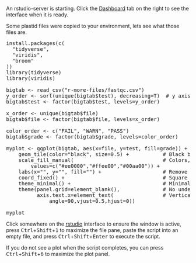 An rstudio-server is starting. Click the [Dashboard](https://[[HOST_SUBDOMAIN]]-8787-[[KATACODA_HOST]].environments.katacoda.com/) tab on the right to see the interface when it is ready.

Some plastid files were copied to your environment, lets see what those files are.

<pre class="file" data-target="clipboard">
install.packages(c(
  "tidyverse",
  "viridis",
  "broom"
))
library(tidyverse)
library(viridis)

bigtab <- read_csv("r-more-files/fastqc.csv")
y_order <- sort(unique(bigtab$test), decreasing=T)  # y axis plots from bottom to top, so reverse
bigtab$test <- factor(bigtab$test, levels=y_order)

x_order <- unique(bigtab$file)
bigtab$file <- factor(bigtab$file, levels=x_order)

color_order <- c("FAIL", "WARN", "PASS")
bigtab$grade <- factor(bigtab$grade, levels=color_order)

myplot <- ggplot(bigtab, aes(x=file, y=test, fill=grade)) + 
    geom_tile(color="black", size=0.5) +           # Black border on tiles
    scale_fill_manual(                             # Colors, as color hex codes
        values=c("#ee0000","#ffee00","#00aa00")) +
    labs(x="", y="", fill="") +                    # Remove axis labels
    coord_fixed() +                                # Square tiles
    theme_minimal() +                              # Minimal theme, no grey background
    theme(panel.grid=element_blank(),              # No underlying grid lines
          axis.text.x=element_text(                # Vertical text on x axis
              angle=90,vjust=0.5,hjust=0))              

myplot
</pre>

Click somewhere on the [rstudio](https://[[HOST_SUBDOMAIN]]-8787-[[KATACODA_HOST]].environments.katacoda.com/) interface to ensure the window is active, press <kbd>Ctrl</kbd>+<kbd>Shift</kbd>+<kbd>1</kbd> to maximize the file pane, paste the script into an empty file, and press <kbd>Ctrl</kbd>+<kbd>Shift</kbd>+<kbd>Enter</kbd> to execute the script.


If you do not see a plot when the script completes, you can press <kbd>Ctrl</kbd>+<kbd>Shift</kbd>+<kbd>6</kbd> to maximize the plot panel.
